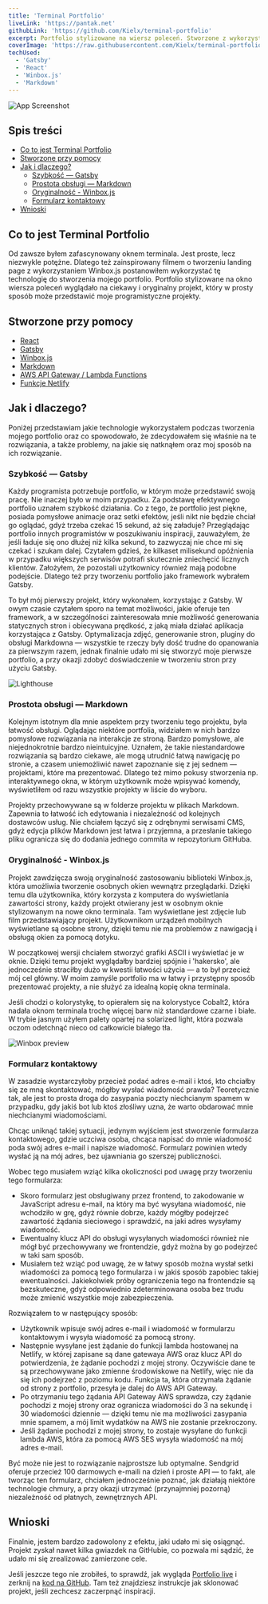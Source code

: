 ```yaml
---
title: 'Terminal Portfolio'
liveLink: 'https://pantak.net'
githubLink: 'https://github.com/Kielx/terminal-portfolio'
excerpt: Portfolio stylizowane na wiersz poleceń. Stworzone z wykorzystaniem Gatsby, strony projektów generowane z plików Markdown, a okna tworzone przy pomocy Winbox.js.
coverImage: 'https://raw.githubusercontent.com/Kielx/terminal-portfolio/master/static/PortfolioSS.png'
techUsed:
  - 'Gatsby'
  - 'React'
  - 'Winbox.js'
  - 'Markdown'
---
```


![App Screenshot](https://raw.githubusercontent.com/Kielx/terminal-portfolio/master/static/PortfolioSS.png#postMiniImage 'Screenshot of app')

## Spis treści

- [Co to jest Terminal Portfolio](#co-to-jest-terminal-portfolio)
- [Stworzone przy pomocy](#stworzone-przy-pomocy)
- [Jak i dlaczego?](#jak-i-dlaczego)
  - [Szybkość — Gatsby](#szybkość---gatsby)
  - [Prostota obsługi — Markdown](#prostota-obsługi---markdown)
  - [Oryginalność - Winbox.js](#oryginalność---winbox-js)
  - [Formularz kontaktowy](#formularz-kontaktowy)
- [Wnioski](#wnioski)

## Co to jest Terminal Portfolio

Od zawsze byłem zafascynowany oknem terminala. Jest proste, lecz niezwykle potężne. Dlatego też zainspirowany filmem o
tworzeniu landing page z wykorzystaniem Winbox.js postanowiłem wykorzystać tę technologię do stworzenia mojego
portfolio. Portfolio stylizowane na okno wiersza poleceń wyglądało na ciekawy i oryginalny projekt, który w prosty
sposób może przedstawić moje programistyczne projekty.

## Stworzone przy pomocy

- [React](https://reactjs.org/)
- [Gatsby](https://www.gatsbyjs.com/)
- [Winbox.js](https://github.com/nextapps-de/winbox)
- [Markdown](https://www.markdownguide.org/getting-started/)
- [AWS API Gateway / Lambda Functions](https://aws.amazon.com/)
- [Funkcje Netlify](https://www.netlify.com/docs/functions/)

## Jak i dlaczego?

Poniżej przedstawiam jakie technologie wykorzystałem podczas tworzenia mojego portfolio oraz co spowodowało, że zdecydowałem się właśnie na te rozwiązania, a także problemy, na jakie się natknąłem oraz moj sposób na ich rozwiązanie.

### Szybkość — Gatsby

Każdy programista potrzebuje portfolio, w którym może przedstawić swoją pracę. Nie inaczej było w moim przypadku. Za
podstawę efektywnego portfolio uznałem szybkość działania. Co z tego, że portfolio jest piękne, posiada pomysłowe
animacje oraz setki efektów, jeśli nikt nie będzie chciał go oglądać, gdyż trzeba czekać 15 sekund, aż się załaduje?
Przeglądając portfolio innych programistów w poszukiwaniu inspiracji, zauważyłem, że jeśli ładuje się ono dłużej niż
kilka sekund, to zazwyczaj nie chce mi się czekać i szukam dalej. Czytałem gdzieś, że kilkaset milisekund opóźnienia w
przypadku większych serwisów potrafi skutecznie zniechęcić licznych klientów. Założyłem, że pozostali użytkownicy
również mają podobne podejście. Dlatego też przy tworzeniu portfolio jako framework wybrałem Gatsby.

To był mój pierwszy projekt, który wykonałem, korzystając z Gatsby. W owym czasie czytałem sporo na temat możliwości, jakie oferuje ten framework, a w szczególności zainteresowała mnie możliwość generowania statycznych stron i obiecywana prędkość, z jaką miała działać aplikacja korzystająca z Gatsby. Optymalizacja zdjęć, generowanie stron, pluginy do obsługi Markdowna — wszystkie te rzeczy były dość trudne do opanowania za pierwszym razem, jednak finalnie udało mi się stworzyć moje pierwsze portfolio, a przy okazji zdobyć doświadczenie w tworzeniu stron przy użyciu Gatsby.

![Lighthouse](/images/projects/terminalPortfolio/lighthouse.webp#postMiniImage)

### Prostota obsługi — Markdown

Kolejnym istotnym dla mnie aspektem przy tworzeniu tego projektu, była łatwość obsługi. Oglądając niektóre portfolia, widziałem w nich bardzo pomysłowe rozwiązania na interakcje ze stroną. Bardzo pomysłowe, ale niejednokrotnie bardzo nieintuicyjne. Uznałem, że takie niestandardowe rozwiązania są bardzo ciekawe, ale mogą utrudnić łatwą nawigację po stronie, a czasem uniemożliwić nawet zapoznanie się z jej sednem — projektami, które ma prezentować. Dlatego też mimo pokusy stworzenia np. interaktywnego okna, w którym użytkownik może wpisywać komendy, wyświetliłem od razu wszystkie projekty w liście do wyboru.

Projekty przechowywane są w folderze projektu w plikach Markdown. Zapewnia to łatwość ich edytowania i niezależność od kolejnych dostawców usług. Nie chciałem łączyć się z odrębnymi serwisami CMS, gdyż edycja plików Markdown jest łatwa i przyjemna, a przesłanie takiego pliku ogranicza się do dodania jednego commita w repozytorium GitHuba.

### Oryginalność - Winbox.js

Projekt zawdzięcza swoją oryginalność zastosowaniu biblioteki Winbox.js, która umożliwia tworzenie osobnych okien wewnątrz przeglądarki. Dzięki temu dla użytkownika, który korzysta z komputera do wyświetlania zawartości strony, każdy projekt otwierany jest w osobnym oknie stylizowanym na nowe okno terminala. Tam wyświetlane jest zdjęcie lub film przedstawiający projekt. Użytkownikom urządzeń mobilnych wyświetlane są osobne strony, dzięki temu nie ma problemów z nawigacją i obsługą okien za pomocą dotyku.

W początkowej wersji chciałem stworzyć grafiki ASCII i wyświetlać je w oknie. Dzięki temu projekt wyglądałby bardziej spójnie i 'hakersko', ale jednocześnie straciłby dużo w kwestii łatwości użycia — a to był przecież mój cel główny. W moim zamyśle portfolio ma w łatwy i przystępny sposób prezentować projekty, a nie służyć za idealną kopię okna terminala.

Jeśli chodzi o kolorystykę, to opierałem się na kolorystyce Cobalt2, która nadała oknom terminala trochę więcej barw niż standardowe czarne i białe. W trybie jasnym użyłem palety opartej na solarized light, która pozwala oczom odetchnąć nieco od całkowicie białego tła.

![Winbox preview](/images/projects/terminalPortfolio/winbox.webp#postMiniImage)

### Formularz kontaktowy

W zasadzie wystarczyłoby przecież podać adres e-mail i ktoś, kto chciałby się ze mną skontaktować, mógłby wysłać wiadomość prawda? Teoretycznie tak, ale jest to prosta droga do zasypania poczty niechcianym spamem w przypadku, gdy jakiś bot lub ktoś złośliwy uzna, że warto obdarować mnie niechcianymi wiadomościami.

Chcąc uniknąć takiej sytuacji, jedynym wyjściem jest stworzenie formularza kontaktowego, gdzie uczciwa osoba, chcąca napisać do mnie wiadomość poda swój adres e-mail i napisze wiadomość. Formularz powinien wtedy wysłać ją na mój adres, bez ujawniania go szerszej publiczności.

Wobec tego musiałem wziąć kilka okoliczności pod uwagę przy tworzeniu tego formularza:

- Skoro formularz jest obsługiwany przez frontend, to zakodowanie w JavaScript adresu e-mail, na który ma być wysyłana wiadomość, nie wchodziło w grę, gdyż równie dobrze, każdy mógłby podejrzeć zawartość żądania sieciowego i sprawdzić, na jaki adres wysyłamy wiadomość.
- Ewentualny klucz API do obsługi wysyłanych wiadomości również nie mógł być przechowywany we frontendzie, gdyż można by go podejrzeć w taki sam sposób.
- Musiałem też wziąć pod uwagę, że w łatwy sposób można wysłał setki wiadomości za pomocą tego formularza i w jakiś sposób zapobiec takiej ewentualności. Jakiekolwiek próby ograniczenia tego na frontendzie są bezskuteczne, gdyż odpowiednio zdeterminowana osoba bez trudu może zmienić wszystkie moje zabezpieczenia.

Rozwiązałem to w następujący sposób:

- Użytkownik wpisuje swój adres e-mail i wiadomość w formularzu kontaktowym i wysyła wiadomość za pomocą strony.
- Następnie wysyłane jest żądanie do funkcji lambda hostowanej na Netlify, w której zapisane są dane gatewaya AWS oraz klucz API do potwierdzenia, że żądanie pochodzi z mojej strony. Oczywiście dane te są przechowywane jako zmienne środowiskowe na Netlify, więc nie da się ich podejrzeć z poziomu kodu. Funkcja ta, która otrzymała żądanie od strony z portfolio, przesyła je dalej do AWS API Gateway.
- Po otrzymaniu tego żądania API Gateway AWS sprawdza, czy żądanie pochodzi z mojej strony oraz ogranicza wiadomości do 3 na sekundę i 30 wiadomości dziennie — dzięki temu nie ma możliwości zasypania mnie spamem, a mój limit wydatków na AWS nie zostanie przekroczony.
- Jeśli żądanie pochodzi z mojej strony, to zostaje wysyłane do funkcji lambda AWS, która za pomocą AWS SES wysyła wiadomość na mój adres e-mail.

Być może nie jest to rozwiązanie najprostsze lub optymalne. Sendgrid oferuje przecież 100 darmowych e-maili na dzień i proste API — to fakt, ale tworząc ten formularz, chciałem jednocześnie poznać, jak działają niektóre technologie chmury, a przy okazji utrzymać (przynajmniej pozorną) niezależność od płatnych, zewnętrznych API.

## Wnioski

Finalnie, jestem bardzo zadowolony z efektu, jaki udało mi się osiągnąć. Projekt zyskał nawet kilka gwiazdek na GitHubie, co pozwala mi sądzić, że udało mi się zrealizować zamierzone cele.

Jeśli jeszcze tego nie zrobiłeś, to sprawdź, jak wygląda [Portfolio live](https://www.pantak.net) i zerknij na [kod na GitHub](https://github.com/kielx/terminal-portfolio). Tam też znajdziesz instrukcje jak sklonować projekt, jeśli zechcesz zaczerpnąć inspiracji.
